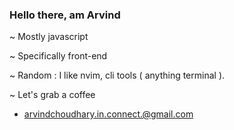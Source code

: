### Hello there, am Arvind 
~ Mostly javascript

~ Specifically front-end

~ Random : I like nvim, cli tools ( anything terminal ).

~ Let's grab a coffee
- arvindchoudhary.in.connect.@gmail.com


